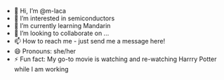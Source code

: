 - 👋 Hi, I’m @m-laca
- 👀 I’m interested in semiconductors
- 🌱 I’m currently learning Mandarin
- 💞️ I’m looking to collaborate on ...
- 📫 How to reach me - just send me a message here!
- 😄 Pronouns: she/her
- ⚡ Fun fact: My go-to movie is watching and re-watching Harrry Potter while I am working

<!---
m-laca/m-laca is a ✨ special ✨ repository because its `README.md` (this file) appears on your GitHub profile.
You can click the Preview link to take a look at your changes.
--->
